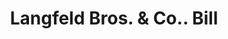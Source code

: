 ---
doi: 10.7916/D8QG050F
date_other: '1911'
date_other_textual: '1911'
form: printed ephemera
genre:
- Invoices
name:
- Langfeld Bros. & Co.
object_in_context_url: https://biggert.cul.columbia.edu/items/view/ave_biggert_01429
subject_hierarchical_geographic:
- Philadelphia, Pennsylvania, United States
subject_name:
- Langfeld Bros. & Co.
title: Langfeld Bros. & Co.. Bill
sort_title: Langfeld Bros. & Co.. Bill
call_number: ave_biggert_01429
coordinates:
- 40.00944444444445,-75.13333333333334
pid: ave_biggert_01429
identifiers: ave_biggert_01429
canvas_id: ldpd:396690
permalink: "/items/ave_biggert_01429/"
layout: iiif-image-page
---